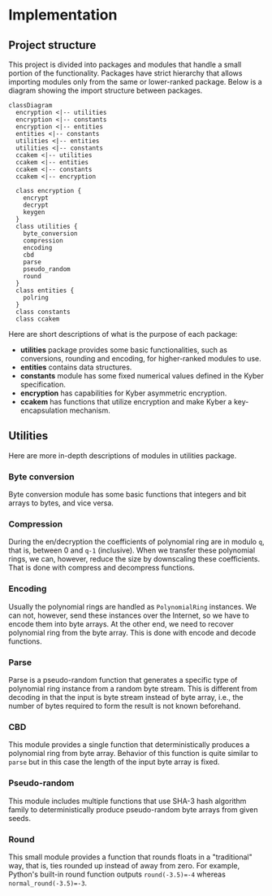 # Implementation

## Project structure

This project is divided into packages and modules that handle a small portion of the functionality. Packages have strict hierarchy that allows importing modules only from the same or lower-ranked package. Below is a diagram showing the import structure between packages.

```mermaid
classDiagram
  encryption <|-- utilities
  encryption <|-- constants
  encryption <|-- entities
  entities <|-- constants
  utilities <|-- entities
  utilities <|-- constants
  ccakem <|-- utilities
  ccakem <|-- entities
  ccakem <|-- constants
  ccakem <|-- encryption

  class encryption {
    encrypt
    decrypt
    keygen
  }
  class utilities {
    byte_conversion
    compression
    encoding
    cbd
    parse
    pseudo_random
    round
  }
  class entities {
    polring
  }
  class constants
  class ccakem
```

Here are short descriptions of what is the purpose of each package:

* **utilities** package provides some basic functionalities, such as conversions, rounding and encoding, for higher-ranked modules to use.
* **entities** contains data structures.
* **constants** module has some fixed numerical values defined in the Kyber specification.
* **encryption** has capabilities for Kyber asymmetric encryption.
* **ccakem** has functions that utilize encryption and make Kyber a key-encapsulation mechanism.

## Utilities

Here are more in-depth descriptions of modules in utilities package.

### Byte conversion

Byte conversion module has some basic functions that integers and bit arrays to bytes, and vice versa.

### Compression

During the en/decryption the coefficients of polynomial ring are in modulo `q`, that is, between 0 and `q-1` (inclusive). When we transfer these polynomial rings, we can, however, reduce the size by downscaling these coefficients. That is done with compress and decompress functions.

### Encoding

Usually the polynomial rings are handled as `PolynomialRing` instances. We can not, however, send these instances over the Internet, so we have to encode them into byte arrays. At the other end, we need to recover polynomial ring from the byte array. This is done with encode and decode functions.

### Parse

Parse is a pseudo-random function that generates a specific type of polynomial ring instance from a random byte stream. This is different from decoding in that the input is byte stream instead of byte array, i.e., the number of bytes required to form the result is not known beforehand.

### CBD

This module provides a single function that deterministically produces a polynomial ring from byte array. Behavior of this function is quite similar to `parse` but in this case the length of the input byte array is fixed.

### Pseudo-random

This module includes multiple functions that use SHA-3 hash algorithm family to deterministically produce pseudo-random byte arrays from given seeds.

### Round

This small module provides a function that rounds floats in a "traditional" way, that is, ties rounded up instead of away from zero. For example, Python's built-in round function outputs `round(-3.5)=-4` whereas `normal_round(-3.5)=-3`.
